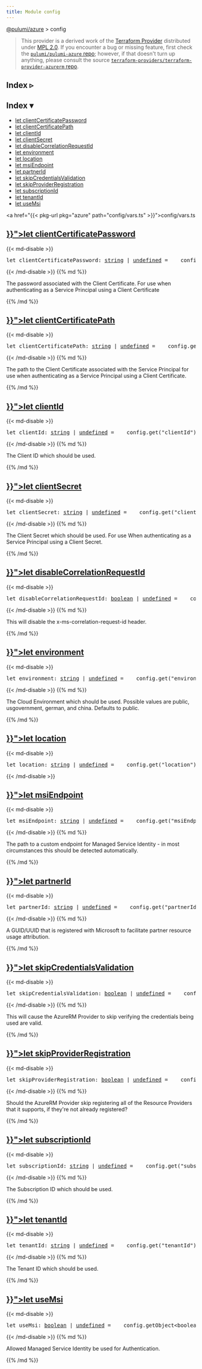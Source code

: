 ```yaml
---
title: Module config
---
```


<!-- WARNING: this page was generated by a tool. Do not edit it by hand. -->
<!-- To change it, please see https://github.com/pulumi/docs/tree/master/tools/tscdocgen. -->

<a href="../">@pulumi/azure</a> &gt; config

> This provider is a derived work of the [Terraform Provider](https://github.com/terraform-providers/terraform-provider-azurerm)
> distributed under [MPL 2.0](https://www.mozilla.org/en-US/MPL/2.0/). If you encounter a bug or missing feature,
> first check the [`pulumi/pulumi-azure` repo](https://github.com/pulumi/pulumi-azure/issues); however, if that doesn't turn up anything,
> please consult the source [`terraform-providers/terraform-provider-azurerm` repo](https://github.com/terraform-providers/terraform-provider-azurerm/issues).



<div class="toggleVisible">
<div class="collapsed">
<h2 class="pdoc-module-header toggleButton" title="Click to show Index">Index ▹</h2>
</div>
<div class="expanded">
<h2 class="pdoc-module-header toggleButton" title="Click to hide Index">Index ▾</h2>
<div class="pdoc-module-contents">
<ul>
<li><a href="#clientCertificatePassword">let clientCertificatePassword</a></li>
<li><a href="#clientCertificatePath">let clientCertificatePath</a></li>
<li><a href="#clientId">let clientId</a></li>
<li><a href="#clientSecret">let clientSecret</a></li>
<li><a href="#disableCorrelationRequestId">let disableCorrelationRequestId</a></li>
<li><a href="#environment">let environment</a></li>
<li><a href="#location">let location</a></li>
<li><a href="#msiEndpoint">let msiEndpoint</a></li>
<li><a href="#partnerId">let partnerId</a></li>
<li><a href="#skipCredentialsValidation">let skipCredentialsValidation</a></li>
<li><a href="#skipProviderRegistration">let skipProviderRegistration</a></li>
<li><a href="#subscriptionId">let subscriptionId</a></li>
<li><a href="#tenantId">let tenantId</a></li>
<li><a href="#useMsi">let useMsi</a></li>
</ul>

<a href="{{< pkg-url pkg="azure" path="config/vars.ts" >}}">config/vars.ts</a> 
</div>
</div>
</div>


<h2 class="pdoc-module-header" id="clientCertificatePassword">
<a class="pdoc-member-name" href="{{< pkg-url pkg="azure" path="config/vars.ts#L13" >}}">let <b>clientCertificatePassword</b></a>
</h2>
<div class="pdoc-module-contents">
{{< md-disable >}}
<pre class="highlight"><span class='kd'>let</span> clientCertificatePassword: <span class='kd'><a href='https://developer.mozilla.org/en-US/docs/Web/JavaScript/Reference/Global_Objects/String'>string</a></span> | <span class='kd'><a href='https://developer.mozilla.org/en-US/docs/Web/JavaScript/Reference/Global_Objects/undefined'>undefined</a></span> = <span class='s2'> __config.get(&#34;clientCertificatePassword&#34;) || (utilities.getEnv(&#34;ARM_CLIENT_CERTIFICATE_PASSWORD&#34;) || &#34;&#34;)</span>;</pre>
{{< /md-disable >}}
{{% md %}}

The password associated with the Client Certificate. For use when authenticating as a Service Principal using a Client
Certificate

{{% /md %}}
</div>
<h2 class="pdoc-module-header" id="clientCertificatePath">
<a class="pdoc-member-name" href="{{< pkg-url pkg="azure" path="config/vars.ts#L18" >}}">let <b>clientCertificatePath</b></a>
</h2>
<div class="pdoc-module-contents">
{{< md-disable >}}
<pre class="highlight"><span class='kd'>let</span> clientCertificatePath: <span class='kd'><a href='https://developer.mozilla.org/en-US/docs/Web/JavaScript/Reference/Global_Objects/String'>string</a></span> | <span class='kd'><a href='https://developer.mozilla.org/en-US/docs/Web/JavaScript/Reference/Global_Objects/undefined'>undefined</a></span> = <span class='s2'> __config.get(&#34;clientCertificatePath&#34;) || (utilities.getEnv(&#34;ARM_CLIENT_CERTIFICATE_PATH&#34;) || &#34;&#34;)</span>;</pre>
{{< /md-disable >}}
{{% md %}}

The path to the Client Certificate associated with the Service Principal for use when authenticating as a Service
Principal using a Client Certificate.

{{% /md %}}
</div>
<h2 class="pdoc-module-header" id="clientId">
<a class="pdoc-member-name" href="{{< pkg-url pkg="azure" path="config/vars.ts#L22" >}}">let <b>clientId</b></a>
</h2>
<div class="pdoc-module-contents">
{{< md-disable >}}
<pre class="highlight"><span class='kd'>let</span> clientId: <span class='kd'><a href='https://developer.mozilla.org/en-US/docs/Web/JavaScript/Reference/Global_Objects/String'>string</a></span> | <span class='kd'><a href='https://developer.mozilla.org/en-US/docs/Web/JavaScript/Reference/Global_Objects/undefined'>undefined</a></span> = <span class='s2'> __config.get(&#34;clientId&#34;) || (utilities.getEnv(&#34;ARM_CLIENT_ID&#34;) || &#34;&#34;)</span>;</pre>
{{< /md-disable >}}
{{% md %}}

The Client ID which should be used.

{{% /md %}}
</div>
<h2 class="pdoc-module-header" id="clientSecret">
<a class="pdoc-member-name" href="{{< pkg-url pkg="azure" path="config/vars.ts#L26" >}}">let <b>clientSecret</b></a>
</h2>
<div class="pdoc-module-contents">
{{< md-disable >}}
<pre class="highlight"><span class='kd'>let</span> clientSecret: <span class='kd'><a href='https://developer.mozilla.org/en-US/docs/Web/JavaScript/Reference/Global_Objects/String'>string</a></span> | <span class='kd'><a href='https://developer.mozilla.org/en-US/docs/Web/JavaScript/Reference/Global_Objects/undefined'>undefined</a></span> = <span class='s2'> __config.get(&#34;clientSecret&#34;) || (utilities.getEnv(&#34;ARM_CLIENT_SECRET&#34;) || &#34;&#34;)</span>;</pre>
{{< /md-disable >}}
{{% md %}}

The Client Secret which should be used. For use When authenticating as a Service Principal using a Client Secret.

{{% /md %}}
</div>
<h2 class="pdoc-module-header" id="disableCorrelationRequestId">
<a class="pdoc-member-name" href="{{< pkg-url pkg="azure" path="config/vars.ts#L30" >}}">let <b>disableCorrelationRequestId</b></a>
</h2>
<div class="pdoc-module-contents">
{{< md-disable >}}
<pre class="highlight"><span class='kd'>let</span> disableCorrelationRequestId: <span class='kd'><a href='https://developer.mozilla.org/en-US/docs/Web/JavaScript/Reference/Global_Objects/Boolean'>boolean</a></span> | <span class='kd'><a href='https://developer.mozilla.org/en-US/docs/Web/JavaScript/Reference/Global_Objects/undefined'>undefined</a></span> = <span class='s2'> __config.getObject&lt;boolean&gt;(&#34;disableCorrelationRequestId&#34;)</span>;</pre>
{{< /md-disable >}}
{{% md %}}

This will disable the x-ms-correlation-request-id header.

{{% /md %}}
</div>
<h2 class="pdoc-module-header" id="environment">
<a class="pdoc-member-name" href="{{< pkg-url pkg="azure" path="config/vars.ts#L35" >}}">let <b>environment</b></a>
</h2>
<div class="pdoc-module-contents">
{{< md-disable >}}
<pre class="highlight"><span class='kd'>let</span> environment: <span class='kd'><a href='https://developer.mozilla.org/en-US/docs/Web/JavaScript/Reference/Global_Objects/String'>string</a></span> | <span class='kd'><a href='https://developer.mozilla.org/en-US/docs/Web/JavaScript/Reference/Global_Objects/undefined'>undefined</a></span> = <span class='s2'> __config.get(&#34;environment&#34;) || (utilities.getEnv(&#34;ARM_ENVIRONMENT&#34;) || &#34;public&#34;)</span>;</pre>
{{< /md-disable >}}
{{% md %}}

The Cloud Environment which should be used. Possible values are public, usgovernment, german, and china. Defaults to
public.

{{% /md %}}
</div>
<h2 class="pdoc-module-header" id="location">
<a class="pdoc-member-name" href="{{< pkg-url pkg="azure" path="config/vars.ts#L66" >}}">let <b>location</b></a>
</h2>
<div class="pdoc-module-contents">
{{< md-disable >}}
<pre class="highlight"><span class='kd'>let</span> location: <span class='kd'><a href='https://developer.mozilla.org/en-US/docs/Web/JavaScript/Reference/Global_Objects/String'>string</a></span> | <span class='kd'><a href='https://developer.mozilla.org/en-US/docs/Web/JavaScript/Reference/Global_Objects/undefined'>undefined</a></span> = <span class='s2'> __config.get(&#34;location&#34;) || utilities.getEnv(&#34;ARM_LOCATION&#34;)</span>;</pre>
{{< /md-disable >}}
</div>
<h2 class="pdoc-module-header" id="msiEndpoint">
<a class="pdoc-member-name" href="{{< pkg-url pkg="azure" path="config/vars.ts#L40" >}}">let <b>msiEndpoint</b></a>
</h2>
<div class="pdoc-module-contents">
{{< md-disable >}}
<pre class="highlight"><span class='kd'>let</span> msiEndpoint: <span class='kd'><a href='https://developer.mozilla.org/en-US/docs/Web/JavaScript/Reference/Global_Objects/String'>string</a></span> | <span class='kd'><a href='https://developer.mozilla.org/en-US/docs/Web/JavaScript/Reference/Global_Objects/undefined'>undefined</a></span> = <span class='s2'> __config.get(&#34;msiEndpoint&#34;) || (utilities.getEnv(&#34;ARM_MSI_ENDPOINT&#34;) || &#34;&#34;)</span>;</pre>
{{< /md-disable >}}
{{% md %}}

The path to a custom endpoint for Managed Service Identity - in most circumstances this should be detected
automatically.

{{% /md %}}
</div>
<h2 class="pdoc-module-header" id="partnerId">
<a class="pdoc-member-name" href="{{< pkg-url pkg="azure" path="config/vars.ts#L44" >}}">let <b>partnerId</b></a>
</h2>
<div class="pdoc-module-contents">
{{< md-disable >}}
<pre class="highlight"><span class='kd'>let</span> partnerId: <span class='kd'><a href='https://developer.mozilla.org/en-US/docs/Web/JavaScript/Reference/Global_Objects/String'>string</a></span> | <span class='kd'><a href='https://developer.mozilla.org/en-US/docs/Web/JavaScript/Reference/Global_Objects/undefined'>undefined</a></span> = <span class='s2'> __config.get(&#34;partnerId&#34;) || (utilities.getEnv(&#34;ARM_PARTNER_ID&#34;) || &#34;&#34;)</span>;</pre>
{{< /md-disable >}}
{{% md %}}

A GUID/UUID that is registered with Microsoft to facilitate partner resource usage attribution.

{{% /md %}}
</div>
<h2 class="pdoc-module-header" id="skipCredentialsValidation">
<a class="pdoc-member-name" href="{{< pkg-url pkg="azure" path="config/vars.ts#L48" >}}">let <b>skipCredentialsValidation</b></a>
</h2>
<div class="pdoc-module-contents">
{{< md-disable >}}
<pre class="highlight"><span class='kd'>let</span> skipCredentialsValidation: <span class='kd'><a href='https://developer.mozilla.org/en-US/docs/Web/JavaScript/Reference/Global_Objects/Boolean'>boolean</a></span> | <span class='kd'><a href='https://developer.mozilla.org/en-US/docs/Web/JavaScript/Reference/Global_Objects/undefined'>undefined</a></span> = <span class='s2'> __config.getObject&lt;boolean&gt;(&#34;skipCredentialsValidation&#34;) || (utilities.getEnvBoolean(&#34;ARM_SKIP_CREDENTIALS_VALIDATION&#34;) || false)</span>;</pre>
{{< /md-disable >}}
{{% md %}}

This will cause the AzureRM Provider to skip verifying the credentials being used are valid.

{{% /md %}}
</div>
<h2 class="pdoc-module-header" id="skipProviderRegistration">
<a class="pdoc-member-name" href="{{< pkg-url pkg="azure" path="config/vars.ts#L53" >}}">let <b>skipProviderRegistration</b></a>
</h2>
<div class="pdoc-module-contents">
{{< md-disable >}}
<pre class="highlight"><span class='kd'>let</span> skipProviderRegistration: <span class='kd'><a href='https://developer.mozilla.org/en-US/docs/Web/JavaScript/Reference/Global_Objects/Boolean'>boolean</a></span> | <span class='kd'><a href='https://developer.mozilla.org/en-US/docs/Web/JavaScript/Reference/Global_Objects/undefined'>undefined</a></span> = <span class='s2'> __config.getObject&lt;boolean&gt;(&#34;skipProviderRegistration&#34;) || (utilities.getEnvBoolean(&#34;ARM_SKIP_PROVIDER_REGISTRATION&#34;) || false)</span>;</pre>
{{< /md-disable >}}
{{% md %}}

Should the AzureRM Provider skip registering all of the Resource Providers that it supports, if they're not already
registered?

{{% /md %}}
</div>
<h2 class="pdoc-module-header" id="subscriptionId">
<a class="pdoc-member-name" href="{{< pkg-url pkg="azure" path="config/vars.ts#L57" >}}">let <b>subscriptionId</b></a>
</h2>
<div class="pdoc-module-contents">
{{< md-disable >}}
<pre class="highlight"><span class='kd'>let</span> subscriptionId: <span class='kd'><a href='https://developer.mozilla.org/en-US/docs/Web/JavaScript/Reference/Global_Objects/String'>string</a></span> | <span class='kd'><a href='https://developer.mozilla.org/en-US/docs/Web/JavaScript/Reference/Global_Objects/undefined'>undefined</a></span> = <span class='s2'> __config.get(&#34;subscriptionId&#34;) || (utilities.getEnv(&#34;ARM_SUBSCRIPTION_ID&#34;) || &#34;&#34;)</span>;</pre>
{{< /md-disable >}}
{{% md %}}

The Subscription ID which should be used.

{{% /md %}}
</div>
<h2 class="pdoc-module-header" id="tenantId">
<a class="pdoc-member-name" href="{{< pkg-url pkg="azure" path="config/vars.ts#L61" >}}">let <b>tenantId</b></a>
</h2>
<div class="pdoc-module-contents">
{{< md-disable >}}
<pre class="highlight"><span class='kd'>let</span> tenantId: <span class='kd'><a href='https://developer.mozilla.org/en-US/docs/Web/JavaScript/Reference/Global_Objects/String'>string</a></span> | <span class='kd'><a href='https://developer.mozilla.org/en-US/docs/Web/JavaScript/Reference/Global_Objects/undefined'>undefined</a></span> = <span class='s2'> __config.get(&#34;tenantId&#34;) || (utilities.getEnv(&#34;ARM_TENANT_ID&#34;) || &#34;&#34;)</span>;</pre>
{{< /md-disable >}}
{{% md %}}

The Tenant ID which should be used.

{{% /md %}}
</div>
<h2 class="pdoc-module-header" id="useMsi">
<a class="pdoc-member-name" href="{{< pkg-url pkg="azure" path="config/vars.ts#L65" >}}">let <b>useMsi</b></a>
</h2>
<div class="pdoc-module-contents">
{{< md-disable >}}
<pre class="highlight"><span class='kd'>let</span> useMsi: <span class='kd'><a href='https://developer.mozilla.org/en-US/docs/Web/JavaScript/Reference/Global_Objects/Boolean'>boolean</a></span> | <span class='kd'><a href='https://developer.mozilla.org/en-US/docs/Web/JavaScript/Reference/Global_Objects/undefined'>undefined</a></span> = <span class='s2'> __config.getObject&lt;boolean&gt;(&#34;useMsi&#34;) || (utilities.getEnvBoolean(&#34;ARM_USE_MSI&#34;) || false)</span>;</pre>
{{< /md-disable >}}
{{% md %}}

Allowed Managed Service Identity be used for Authentication.

{{% /md %}}
</div>
